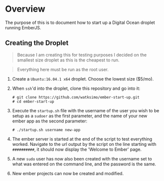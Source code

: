 # Overview

The purpose of this is to document how to start up a Digital Ocean droplet running EmberJS.

## Creating the Droplet
> Because I am creating this for testing purposes I decided on the smallest size droplet as this is the cheapest to run.

> Everything here must be run as the root user.

1. Create a `Ubuntu:16.04.1 x64` droplet. Choose the lowest size ($5/mo).

2. When `ssh`'d into the droplet, clone this repository and go into it:
    ```
    # git clone https://github.com/watksimo/ember-start-up.git
    # cd ember-start-up
    ```

3. Execute the `startup.sh` file with the username of the user you wish to be setup as a `sudoer` as the first parameter, and the name of your new ember app as the second parameter:

    ```
    # ./startup.sh username new-app
    ```

4. The ember server is started at the end of the script to test everything worked. Navigate to the url output by the script on the line starting with `##########`, it should now display the 'Welcome to Ember' page.

5. A new `sudo` user has now also been created with the username set to what was entered on the command line, and the password is the same.

6. New ember projects can now be created and modified.

